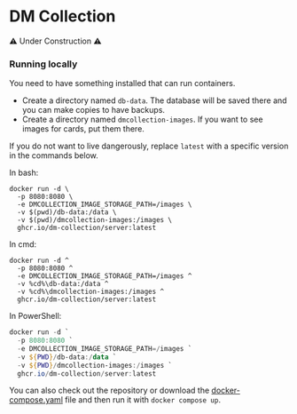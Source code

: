 # DM Collection

⚠️ Under Construction ⚠️

### Running locally

You need to have something installed that can run containers.

- Create a directory named `db-data`. The database will be saved there and you can make copies to
  have backups.
- Create a directory named `dmcollection-images`. If you want to see images for cards, put them
  there.

If you do not want to live dangerously, replace `latest` with
a specific version in the commands below.

In bash:

```shell
docker run -d \
  -p 8080:8080 \
  -e DMCOLLECTION_IMAGE_STORAGE_PATH=/images \
  -v $(pwd)/db-data:/data \
  -v $(pwd)/dmcollection-images:/images \
  ghcr.io/dm-collection/server:latest
```

In cmd:

```batch
docker run -d ^
  -p 8080:8080 ^
  -e DMCOLLECTION_IMAGE_STORAGE_PATH=/images ^
  -v %cd%\db-data:/data ^
  -v %cd%\dmcollection-images:/images ^
  ghcr.io/dm-collection/server:latest
```

In PowerShell:

```powershell
docker run -d `
  -p 8080:8080 `
  -e DMCOLLECTION_IMAGE_STORAGE_PATH=/images `
  -v ${PWD}/db-data:/data `
  -v ${PWD}/dmcollection-images:/images `
  ghcr.io/dm-collection/server:latest
```

You can also check out the repository or download the [docker-compose.yaml](docker-compose.yaml)
file and then run it with `docker compose up`.
